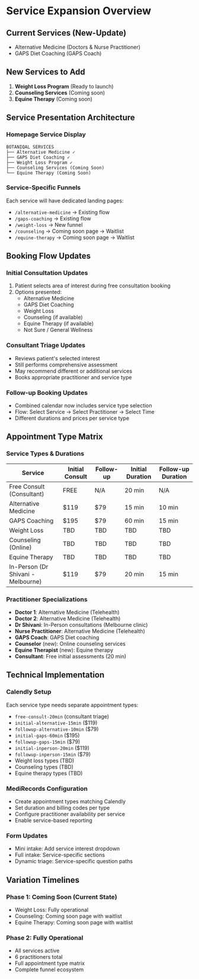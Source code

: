 # Service Expansion Overview

## Current Services (New-Update)
- Alternative Medicine (Doctors & Nurse Practitioner)
- GAPS Diet Coaching (GAPS Coach)

## New Services to Add
1. **Weight Loss Program** (Ready to launch)
2. **Counseling Services** (Coming soon)
3. **Equine Therapy** (Coming soon)

## Service Presentation Architecture

### Homepage Service Display
```
BOTANIQAL SERVICES
├── Alternative Medicine ✓
├── GAPS Diet Coaching ✓
├── Weight Loss Program ✓
├── Counseling Services (Coming Soon)
└── Equine Therapy (Coming Soon)
```

### Service-Specific Funnels
Each service will have dedicated landing pages:
- `/alternative-medicine` → Existing flow
- `/gaps-coaching` → Existing flow
- `/weight-loss` → New funnel
- `/counseling` → Coming soon page → Waitlist
- `/equine-therapy` → Coming soon page → Waitlist

## Booking Flow Updates

### Initial Consultation Updates
1. Patient selects area of interest during free consultation booking
2. Options presented:
   - Alternative Medicine
   - GAPS Diet Coaching
   - Weight Loss
   - Counseling (if available)
   - Equine Therapy (if available)
   - Not Sure / General Wellness

### Consultant Triage Updates
- Reviews patient's selected interest
- Still performs comprehensive assessment
- May recommend different or additional services
- Books appropriate practitioner and service type

### Follow-up Booking Updates
- Combined calendar now includes service type selection
- Flow: Select Service → Select Practitioner → Select Time
- Different durations and prices per service type

## Appointment Type Matrix

### Service Types & Durations
| Service | Initial Consult | Follow-up | Initial Duration | Follow-up Duration |
|---------|----------------|-----------|------------------|-------------------|
| Free Consult (Consultant) | FREE | N/A | 20 min | N/A |
| Alternative Medicine | $119 | $79 | 15 min | 10 min |
| GAPS Coaching | $195 | $79 | 60 min | 15 min |
| Weight Loss | TBD | TBD | TBD | TBD |
| Counseling (Online) | TBD | TBD | TBD | TBD |
| Equine Therapy | TBD | TBD | TBD | TBD |
| In-Person (Dr Shivani - Melbourne) | $119 | $79 | 20 min | 15 min |

### Practitioner Specializations
- **Doctor 1**: Alternative Medicine (Telehealth)
- **Doctor 2**: Alternative Medicine (Telehealth)
- **Dr Shivani**: In-Person consultations (Melbourne clinic)
- **Nurse Practitioner**: Alternative Medicine (Telehealth)
- **GAPS Coach**: GAPS Diet coaching
- **Counselor** (new): Online counseling services
- **Equine Therapist** (new): Equine therapy
- **Consultant**: Free initial assessments (20 min)

## Technical Implementation

### Calendly Setup
Each service type needs separate appointment types:
- `free-consult-20min` (consultant triage)
- `initial-alternative-15min` ($119)
- `followup-alternative-10min` ($79)
- `initial-gaps-60min` ($195)
- `followup-gaps-15min` ($79)
- `initial-inperson-20min` ($119)
- `followup-inperson-15min` ($79)
- Weight loss types (TBD)
- Counseling types (TBD)
- Equine therapy types (TBD)

### MediRecords Configuration
- Create appointment types matching Calendly
- Set duration and billing codes per type
- Configure practitioner availability per service
- Enable service-based reporting

### Form Updates
- Mini intake: Add service interest dropdown
- Full intake: Service-specific sections
- Dynamic triage: Service-specific question paths

## Variation Timelines

### Phase 1: Coming Soon (Current State)
- Weight Loss: Fully operational
- Counseling: Coming soon page with waitlist
- Equine Therapy: Coming soon page with waitlist

### Phase 2: Fully Operational
- All services active
- 6 practitioners total
- Full appointment type matrix
- Complete funnel ecosystem